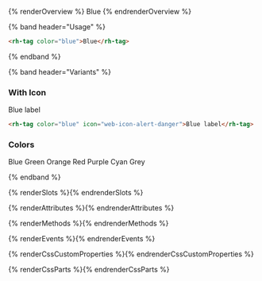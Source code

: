 {% renderOverview %}
  <rh-tag color="blue">Blue</rh-tag>
{% endrenderOverview %}

{% band header="Usage" %}
```html
<rh-tag color="blue">Blue</rh-tag>
```
{% endband %}

{% band header="Variants" %}
### With Icon
<rh-tag color="blue" icon="web-icon-alert-danger">Blue label</rh-tag>

```html
<rh-tag color="blue" icon="web-icon-alert-danger">Blue label</rh-tag>
```

### Colors
<rh-tag color="blue">Blue</rh-tag>
<rh-tag color="green">Green</rh-tag>
<rh-tag color="orange">Orange</rh-tag>
<rh-tag color="red">Red</rh-tag>
<rh-tag color="purple">Purple</rh-tag>
<rh-tag color="cyan">Cyan</rh-tag>
<rh-tag>Grey</rh-tag>

{% endband %}

{% renderSlots %}{% endrenderSlots %}

{% renderAttributes %}{% endrenderAttributes %}

{% renderMethods %}{% endrenderMethods %}

{% renderEvents %}{% endrenderEvents %}

{% renderCssCustomProperties %}{% endrenderCssCustomProperties %}

{% renderCssParts %}{% endrenderCssParts %}